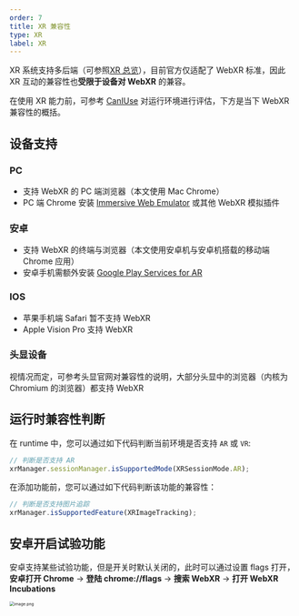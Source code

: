 ```yaml
---
order: 7
title: XR 兼容性
type: XR
label: XR
---
```


XR 系统支持多后端（可参照[XR 总览](/docs/xr-overall)），目前官方仅适配了 WebXR 标准，因此 XR 互动的兼容性也**受限于设备对 WebXR** 的兼容。

在使用 XR 能力前，可参考 [CanIUse](https://caniuse.com/?search=webxr) 对运行环境进行评估，下方是当下 WebXR 兼容性的概括。

## 设备支持

### PC

- 支持 WebXR 的 PC 端浏览器（本文使用 Mac Chrome）
- PC 端 Chrome 安装 [Immersive Web Emulator](https://chromewebstore.google.com/detail/immersive-web-emulator/cgffilbpcibhmcfbgggfhfolhkfbhmik) 或其他 WebXR 模拟插件

### 安卓

- 支持 WebXR 的终端与浏览器（本文使用安卓机与安卓机搭载的移动端 Chrome 应用）
- 安卓手机需额外安装 [Google Play Services for AR](https://play.google.com/store/apps/details?id=com.google.ar.core&hl=en_US&pli=1)

### IOS

- 苹果手机端 Safari 暂不支持 WebXR
- Apple Vision Pro 支持 WebXR

### 头显设备

视情况而定，可参考头显官网对兼容性的说明，大部分头显中的浏览器（内核为 Chromium 的浏览器）都支持 WebXR

## 运行时兼容性判断

在 runtime 中，您可以通过如下代码判断当前环境是否支持 `AR` 或 `VR`:

```typescript
// 判断是否支持 AR
xrManager.sessionManager.isSupportedMode(XRSessionMode.AR);
```

在添加功能前，您可以通过如下代码判断该功能的兼容性：

```typescript
// 判断是否支持图片追踪
xrManager.isSupportedFeature(XRImageTracking);
```

## 安卓开启试验功能

安卓支持某些试验功能，但是开关时默认关闭的，此时可以通过设置 flags 打开，**安卓打开 Chrome** -> **登陆 chrome://flags** -> **搜索 WebXR** -> **打开 WebXR Incubations**

<img src="https://mdn.alipayobjects.com/huamei_yo47yq/afts/img/A*YJCVTIAe0nEAAAAAAAAAAAAADhuCAQ/original" alt="image.png" style="zoom:50%;" />
